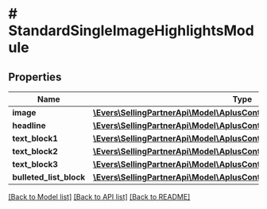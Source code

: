 # # StandardSingleImageHighlightsModule

## Properties

Name | Type | Description | Notes
------------ | ------------- | ------------- | -------------
**image** | [**\Evers\SellingPartnerApi\Model\AplusContent\ImageComponent**](ImageComponent.md) |  | [optional]
**headline** | [**\Evers\SellingPartnerApi\Model\AplusContent\TextComponent**](TextComponent.md) |  | [optional]
**text_block1** | [**\Evers\SellingPartnerApi\Model\AplusContent\StandardTextBlock**](StandardTextBlock.md) |  | [optional]
**text_block2** | [**\Evers\SellingPartnerApi\Model\AplusContent\StandardTextBlock**](StandardTextBlock.md) |  | [optional]
**text_block3** | [**\Evers\SellingPartnerApi\Model\AplusContent\StandardTextBlock**](StandardTextBlock.md) |  | [optional]
**bulleted_list_block** | [**\Evers\SellingPartnerApi\Model\AplusContent\StandardHeaderTextListBlock**](StandardHeaderTextListBlock.md) |  | [optional]

[[Back to Model list]](../../README.md#models) [[Back to API list]](../../README.md#endpoints) [[Back to README]](../../README.md)
